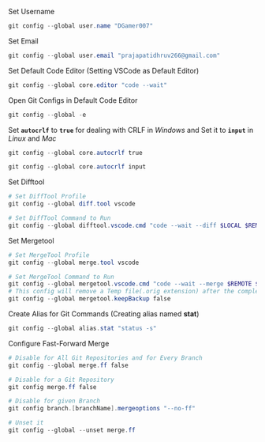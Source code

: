Set Username

```powershell
git config --global user.name "DGamer007"
```

Set Email

```powershell
git config --global user.email "prajapatidhruv266@gmail.com"
```

Set Default Code Editor (Setting VSCode as Default Editor)

```powershell
git config --global core.editor "code --wait"
```

Open Git Configs in Default Code Editor

```powershell
git config --global -e
```

Set **`autocrlf`** to **`true`** for dealing with CRLF in _Windows_ and Set it to **`input`** in _Linux_ and _Mac_

```powershell
git config --global core.autocrlf true

git config --global core.autocrlf input
```

Set Difftool

```ps1
# Set DiffTool Profile
git config --global diff.tool vscode

# Set DiffTool Command to Run
git config --global difftool.vscode.cmd "code --wait --diff $LOCAL $REMOTE"
```

Set Mergetool

```ps1
# Set MergeTool Profile
git config --global merge.tool vscode

# Set MergeTool Command to Run
git config --global mergetool.vscode.cmd "code --wait --merge $REMOTE $LOCAL $BASE $MERGED"
# This config will remove a Temp file(.orig extension) after the completion of Merge Operation
git config --global mergetool.keepBackup false
```

Create Alias for Git Commands (Creating alias named **stat**)

```powershell
git config --global alias.stat "status -s"
```

Configure Fast-Forward Merge

```ps1
# Disable for All Git Repositories and for Every Branch
git config --global merge.ff false

# Disable for a Git Repository
git config merge.ff false

# Disable for given Branch
git config branch.[branchName].mergeoptions "--no-ff"

# Unset it
git config --global --unset merge.ff
```
